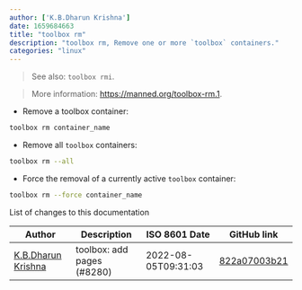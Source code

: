 ```yaml
---
author: ['K.B.Dharun Krishna']
date: 1659684663
title: "toolbox rm"
description: "toolbox rm, Remove one or more `toolbox` containers."
categories: "linux"
---
```

> See also: `toolbox rmi`.

> More information: <https://manned.org/toolbox-rm.1>.

- Remove a toolbox container:

```bash
toolbox rm container_name
```

- Remove all `toolbox` containers:

```bash
toolbox rm --all
```

- Force the removal of a currently active `toolbox` container:

```bash
toolbox rm --force container_name
```
List of changes to this documentation


Author | Description | ISO 8601 Date | GitHub link
------|-----|-----|-----
[K.B.Dharun Krishna](mailto:kbdharunkrishna@gmail.com) | toolbox: add pages (#8280) | 2022-08-05T09:31:03 | [822a07003b21](https://github.com/tldr-pages/tldr/commit/822a07003b21f3050e53a19a44d6149a1736a9fe)

